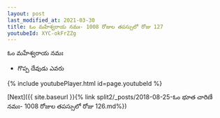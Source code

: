 ```yaml
---
layout: post
last_modified_at: 2021-03-30
title: ఓం మహేశ్వరాయ నమః- 1008 రోజుల తపస్సులో రోజు 127
youtubeId: XYC-okFrZZg
---
```

 
 
 ఓం మహేశ్వరాయ నమః  
 
 -  గొప్ప దేవుడు ఎవరు 
 
  
 
  
 
 
 
 
 
 


{% include youtubePlayer.html id=page.youtubeId %}
 
[Next]({{ site.baseurl }}{% link  split2/_posts/2018-08-25-ఓం భూత చారిణే నమః- 1008 రోజుల తపస్సులో రోజు 126.md%})
 
